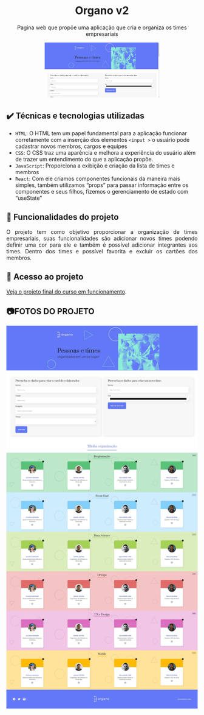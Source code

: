 <h1 align="center">Organo v2 </h1>
<p align="center">Pagina web que propõe uma aplicação que cria e organiza os times empresariais</p>

<div align="center">
<img width="60%" src="https://github.com/Luis-Emanuel/organo2/blob/main/readme/img.png?raw=true"/>
</div>	

## ✔️ Técnicas e tecnologias utilizadas

- `HTML`: O HTML tem um papel fundamental para a aplicação funcionar corretamente com a inserção dos elementos `<input >` o usuário pode cadastrar novos membros, cargos e equipes
- `CSS`: O CSS traz uma aparência e melhora a experiência do usuário além de trazer um entendimento do que a aplicação propõe.
- `JavaScript`: Proporciona a exibição e criação da lista de times e membros  
- `React`: Com ele criamos componentes funcionais da maneira mais simples, também utilizamos “props” para passar informação entre os componentes e seus filhos, fizemos o gerenciamento de estado com “useState”  

    
## 🔨 Funcionalidades do projeto

<p align="justify"> O projeto tem como objetivo proporcionar a organização de times empresariais, suas funcionalidades são adicionar novos times podendo definir uma cor para ele e também é possível adicionar integrantes aos times. Dentro dos times e possível favorita e excluir os cartões dos membros.</p>

## 📁 Acesso ao projeto

[Veja o projeto final do curso em funcionamento](https://organo-v2-nt.vercel.app/).

## 📷FOTOS DO PROJETO
<div align="center">
<img src="https://github.com/Luis-Emanuel/organo2/blob/main/readme/img_2.png?raw=true" />
</div>
